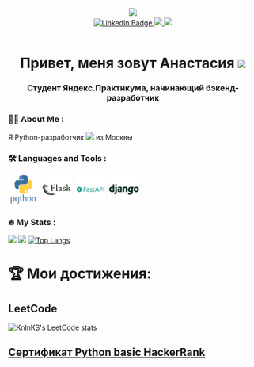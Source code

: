 <div id="header" align="center">
  <img src="https://media.giphy.com/media/paTz7UZbPfTZFRYnnB/giphy.gif" width="200"/>
</div>

<div id="badges" align="center">
  <a href="https://www.linkedin.com/mwlite/in/анастасия-домнина-4a2152263">
    <img src="https://img.shields.io/badge/LinkedIn-blue?style=for-the-badge&logo=linkedin&logoColor=white" alt="LinkedIn Badge"/>
  </a>
  <a href="https://hh.ru/applicant/resumes/view?resume=72dfcb79ff07b5d6700039ed1f46665030344a">
    <img src="https://img.shields.io/badge/hh.ru-red?style=for-the-badge&logo=hh.ru&logoColor=white%22%20alt=%22hh.ru%20Badge"/>
  </a>
  <a href="https://career.habr.com/foxygend">
    <img src="https://img.shields.io/badge/Habr%20career-blue?style=for-the-badge&logo=habr&logoColor=blue%22%20alt=%22Habr%20Badge"/>
  </a>
</div>

<div align="center">
  <img src="https://komarev.com/ghpvc/?username=foxygen-d&style=flat-square&color=blue" alt=""/>
</div>

<h1 align="center">Привет, меня зовут Анастасия</a> 
<img src="https://github.com/blackcater/blackcater/raw/main/images/Hi.gif" height=30px/></h1>
<h3 align="center">Студент Яндекс.Практикума, начинающий бэкенд-разработчик</h3>


### :woman_technologist: About Me :
Я Python-разработчик <img src="https://media.giphy.com/media/WUlplcMpOCEmTGBtBW/giphy.gif" width="30"> из Москвы


### :hammer_and_wrench: Languages and Tools :

<div>
  <img src="https://github.com/devicons/devicon/blob/master/icons/python/python-original-wordmark.svg" title="Python" alt="Python" width="60" height="60"/>&nbsp;
  <img src="https://github.com/devicons/devicon/blob/master/icons/flask/flask-original-wordmark.svg" title="Flask" alt="Flask" width="60" height="60"/>&nbsp;
  <img src="https://github.com/devicons/devicon/blob/master/icons/fastapi/fastapi-original-wordmark.svg" title="FastAPI" alt="FastAPI" width="60" height="60"/>&nbsp;
  <img src="https://github.com/devicons/devicon/blob/master/icons/django/django-plain-wordmark.svg" title="Django" alt="Django" width="60" height="60"/>&nbsp;


### :fire: My Stats :

![](https://github-profile-summary-cards.vercel.app/api/cards/profile-details?username=foxygen-d&theme=github)
![](https://github-profile-summary-cards.vercel.app/api/cards/stats?username=foxygen-d&theme=github) [![Top Langs](https://github-readme-stats.vercel.app/api/top-langs/?username=foxygen-d)](https://github.com/foxygen-d/github-readme-stats)


<h1>🏆 Мои достижения: </h1>

<a><h2>LeetCode </h2></a>
[![KnlnKS's LeetCode stats](https://leetcode-stats-six.vercel.app/api?username=foxygen_d)](https://github.com/foxygen_d/leetcode-stats)


<a href="https://www.hackerrank.com/certificates/de85cbe8bbf2"><h2>Сертификат Python basic HackerRank </h2></a>
